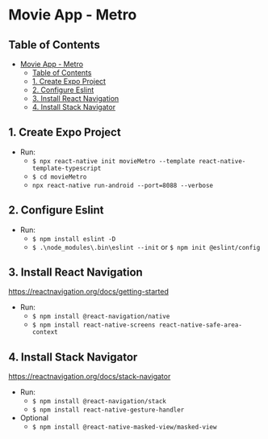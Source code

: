 # Movie App - Metro

## Table of Contents

- [Movie App - Metro](#movie-app---metro)
  - [Table of Contents](#table-of-contents)
  - [1. Create Expo Project](#1-create-expo-project)
  - [2. Configure Eslint](#2-configure-eslint)
  - [3. Install React Navigation](#3-install-react-navigation)
  - [4. Install Stack Navigator](#4-install-stack-navigator)

## 1. Create Expo Project

- Run:
  - `$ npx react-native init movieMetro --template react-native-template-typescript`
  - `$ cd movieMetro`
  - `npx react-native run-android --port=8088 --verbose`

## 2. Configure Eslint

- Run:
  - `$ npm install eslint -D`
  - `$ .\node_modules\.bin\eslint --init` or `$ npm init @eslint/config`

## 3. Install React Navigation

<https://reactnavigation.org/docs/getting-started>

- Run:
  - `$ npm install @react-navigation/native`
  - `$ npm install react-native-screens react-native-safe-area-context`

## 4. Install Stack Navigator

<https://reactnavigation.org/docs/stack-navigator>

- Run:
  - `$ npm install @react-navigation/stack`
  - `$ npm install react-native-gesture-handler`
- Optional
  - `$ npm install @react-native-masked-view/masked-view`

